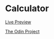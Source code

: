 # Calculator

[Live Preview](https://helium5250.github.io/Calculator/)

[The Odin Project](https://www.theodinproject.com/)
